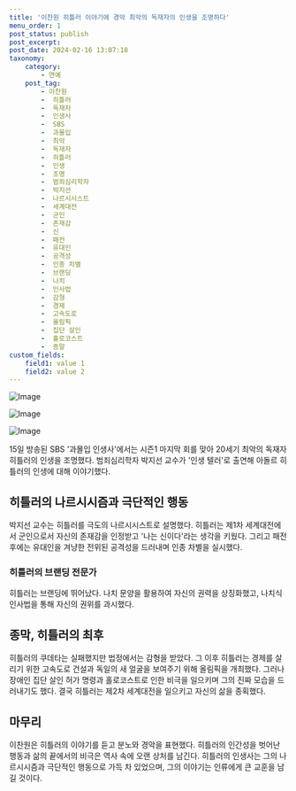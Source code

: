 ```yaml
---
title: '이찬원 히틀러 이야기에 경악 최악의 독재자의 인생을 조명하다'
menu_order: 1
post_status: publish
post_excerpt: 
post_date: 2024-02-16 13:07:18
taxonomy:
    category:
        - 연예
    post_tag:
        - 이찬원
        -  히틀러
        -  독재자
        -  인생사
        -  SBS
        -  과몰입
        -  최악
        -  독재자
        -  히틀러
        -  인생
        -  조명
        -  범죄심리학자
        -  박지선
        -  나르시시스트
        -  세계대전
        -  군인
        -  존재감
        -  신
        -  패전
        -  유대인
        -  공격성
        -  인종 차별
        -  브랜딩
        -  나치
        -  인사법
        -  감형
        -  경제
        -  고속도로
        -  올림픽
        -  집단 살인
        -  홀로코스트
        -  종말
custom_fields:
    field1: value 1
    field2: value 2
---
```


![Image](https://ssl.pstatic.net/mimgnews/image/311/2024/02/16/0001692153_001_20240216072101340.jpg?type=w540)

![Image](https://mimgnews.pstatic.net/image/311/2024/02/16/0001692153_002_20240216072101394.jpg?type=w540)

![Image](https://ssl.pstatic.net/mimgnews/image/311/2024/02/16/0001692153_003_20240216072101444.jpg?type=w540)

15일 방송된 SBS '과몰입 인생사'에서는 시즌1 마지막 회를 맞아 20세기 최악의 독재자 히틀러의 인생을 조명했다. 범죄심리학자 박지선 교수가 '인생 텔러'로 출연해 아돌르 히틀러의 인생에 대해 이야기했다.
## 히틀러의 나르시시즘과 극단적인 행동
박지선 교수는 히틀러를 극도의 나르시시스트로 설명했다. 히틀러는 제1차 세계대전에서 군인으로서 자신의 존재감을 인정받고 '나는 신이다'라는 생각을 키웠다. 그리고 패전 후에는 유대인을 겨냥한 전위된 공격성을 드러내며 인종 차별을 실시했다.
### 히틀러의 브랜딩 전문가
히틀러는 브랜딩에 뛰어났다. 나치 문양을 활용하여 자신의 권력을 상징화했고, 나치식 인사법을 통해 자신의 권위를 과시했다.
## 종막, 히틀러의 최후
히틀러의 쿠데타는 실패했지만 법정에서는 감형을 받았다. 그 이후 히틀러는 경제를 살리기 위한 고속도로 건설과 독일의 새 얼굴을 보여주기 위해 올림픽을 개최했다. 그러나 장애인 집단 살인 허가 명령과 홀로코스트로 인한 비극을 일으키며 그의 진짜 모습을 드러내기도 했다. 결국 히틀러는 제2차 세계대전을 일으키고 자신의 삶을 종획했다.
## 마무리
이찬원은 히틀러의 이야기를 듣고 분노와 경악을 표현했다. 히틀러의 인간성을 벗어난 행동과 삶의 끝에서의 비극은 역사 속에 오랜 상처를 남긴다. 히틀러의 인생사는 그의 나르시시즘과 극단적인 행동으로 가득 차 있었으며, 그의 이야기는 인류에게 큰 교훈을 남길 것이다.
